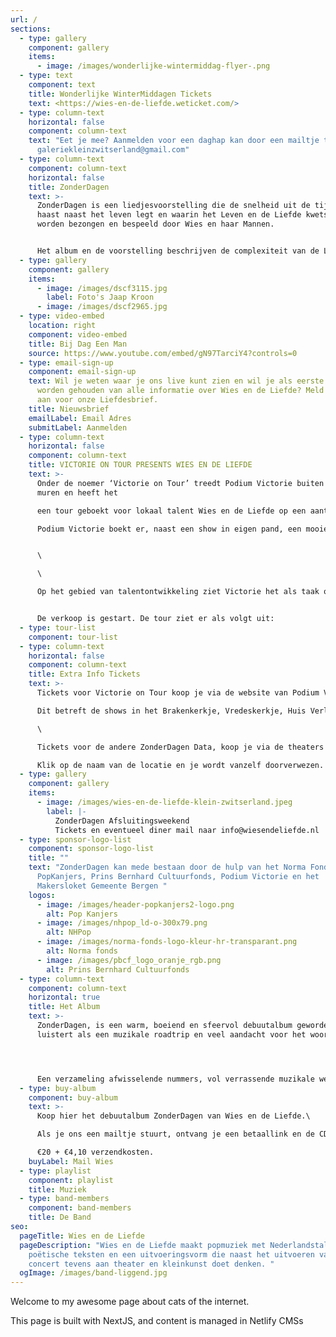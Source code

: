 ```yaml
---
url: /
sections:
  - type: gallery
    component: gallery
    items:
      - image: /images/wonderlijke-wintermiddag-flyer-.png
  - type: text
    component: text
    title: Wonderlijke WinterMiddagen Tickets
    text: <https://wies-en-de-liefde.weticket.com/>
  - type: column-text
    horizontal: false
    component: column-text
    text: "Eet je mee? Aanmelden voor een daghap kan door een mailtje te sturen aan:
      galeriekleinzwitserland@gmail.com"
  - type: column-text
    component: column-text
    horizontal: false
    title: ZonderDagen
    text: >-
      ZonderDagen is een liedjesvoorstelling die de snelheid uit de tijd haalt,
      haast naast het leven legt en waarin het Leven en de Liefde kwetsbaar
      worden bezongen en bespeeld door Wies en haar Mannen.


      Het album en de voorstelling beschrijven de complexiteit van de Liefde door de ogen van een levenslustige dertiger in een wereld waarbij haar eigen ontdekkingstocht soms taboedoorbrekend blijkt.
  - type: gallery
    component: gallery
    items:
      - image: /images/dscf3115.jpg
        label: Foto's Jaap Kroon
      - image: /images/dscf2965.jpg
  - type: video-embed
    location: right
    component: video-embed
    title: Bij Dag Een Man
    source: https://www.youtube.com/embed/gN97TarciY4?controls=0
  - type: email-sign-up
    component: email-sign-up
    text: Wil je weten waar je ons live kunt zien en wil je als eerste op de hoogte
      worden gehouden van alle informatie over Wies en de Liefde? Meld je dan
      aan voor onze Liefdesbrief.
    title: Nieuwsbrief
    emailLabel: Email Adres
    submitLabel: Aanmelden
  - type: column-text
    horizontal: false
    component: column-text
    title: VICTORIE ON TOUR PRESENTS WIES EN DE LIEFDE
    text: >-
      Onder de noemer ‘Victorie on Tour’ treedt Podium Victorie buiten haar
      muren en heeft het

      een tour geboekt voor lokaal talent Wies en de Liefde op een aantal bijzondere plekken in Noord-Holland. Wies en de Liefde is een graag geziene gast in Victorie. Door corona werd de release van het debuutalbum ‘ZonderDagen’ en de releaseshow in Victorie destijds geannuleerd, maar de plaat komt er nu dan toch.\

      Podium Victorie boekt er, naast een show in eigen pand, een mooie tour omheen.


      \

      \

      Op het gebied van talentontwikkeling ziet Victorie het als taak om talent uit de regio een podium te bieden en zichtbaar te maken voor de wereld. Een samenwerking met Wies en de Liefde in de vorm van een tour bleek een schot in de roos. ‘ZonderDagen’ wordt een luisterconcert dat de snelheid uit de tijd haalt, en de haast naast het leven legt; waarin het leven en de liefde kwetsbaar worden bezongen en bespeeld door Wies en haar Mannen.


      De verkoop is gestart. De tour ziet er als volgt uit:
  - type: tour-list
    component: tour-list
  - type: column-text
    horizontal: false
    component: column-text
    title: Extra Info Tickets
    text: >-
      Tickets voor Victorie on Tour koop je via de website van Podium Victorie.\

      Dit betreft de shows in het Brakenkerkje, Vredeskerkje, Huis Verloren, Cultuurkoepel.\

      \

      Tickets voor de andere ZonderDagen Data, koop je via de theaters zelf. \

      Klik op de naam van de locatie en je wordt vanzelf doorverwezen.
  - type: gallery
    component: gallery
    items:
      - image: /images/wies-en-de-liefde-klein-zwitserland.jpeg
        label: |-
          ZonderDagen Afsluitingsweekend 
          Tickets en eventueel diner mail naar info@wiesendeliefde.nl
  - type: sponsor-logo-list
    component: sponsor-logo-list
    title: ""
    text: "ZonderDagen kan mede bestaan door de hulp van het Norma Fonds, NH Pop,
      PopKanjers, Prins Bernhard Cultuurfonds, Podium Victorie en het
      Makersloket Gemeente Bergen "
    logos:
      - image: /images/header-popkanjers2-logo.png
        alt: Pop Kanjers
      - image: /images/nhpop_ld-o-300x79.png
        alt: NHPop
      - image: /images/norma-fonds-logo-kleur-hr-transparant.png
        alt: Norma fonds
      - image: /images/pbcf_logo_oranje_rgb.png
        alt: Prins Bernhard Cultuurfonds
  - type: column-text
    component: column-text
    horizontal: true
    title: Het Album
    text: >-
      ZonderDagen, is een warm, boeiend en sfeervol debuutalbum geworden, dat
      luistert als een muzikale roadtrip en veel aandacht voor het woord bevat. 




      Een verzameling afwisselende nummers, vol verrassende muzikale wendingen, die slim en tegelijk speels in elkaar zitten. Het zelfbedachte genre PopPoezië, is hoe de band hun muziek het liefste omschrijft.
  - type: buy-album
    component: buy-album
    text: >-
      Koop hier het debuutalbum ZonderDagen van Wies en de Liefde.\

      Als je ons een mailtje stuurt, ontvang je een betaallink en de CD in je brievenbus.\

      €20 + €4,10 verzendkosten.
    buyLabel: Mail Wies
  - type: playlist
    component: playlist
    title: Muziek
  - type: band-members
    component: band-members
    title: De Band
seo:
  pageTitle: Wies en de Liefde
  pageDescription: "Wies en de Liefde maakt popmuziek met Nederlandstalige
    poëtische teksten en een uitvoeringsvorm die naast het uitvoeren van een
    concert tevens aan theater en kleinkunst doet denken. "
  ogImage: /images/band-liggend.jpg
---
```


Welcome to my awesome page about cats of the internet.

This page is built with NextJS, and content is managed in Netlify CMSs
